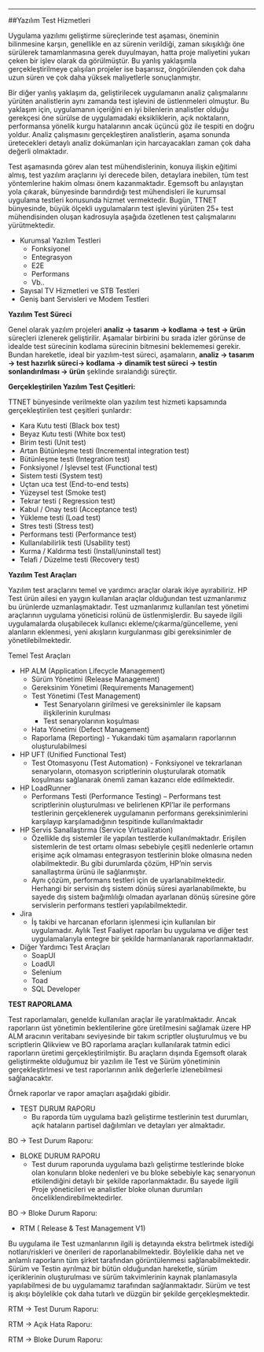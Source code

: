 - - -
##Yazılım Test Hizmetleri

Uygulama yazılımı geliştirme süreçlerinde test aşaması, öneminin bilinmesine karşın, genellikle en az sürenin verildiği, zaman sıkışıklığı öne sürülerek tamamlanmasına gerek duyulmayan, hatta proje maliyetini yukarı çeken bir işlev olarak da görülmüştür. Bu yanlış yaklaşımla gerçekleştirilmeye çalışılan projeler ise başarısız, öngörülenden çok daha uzun süren ve çok daha yüksek maliyetlerle sonuçlanmıştır.

Bir diğer yanlış yaklaşım da, geliştirilecek uygulamanın analiz çalışmalarını yürüten analistlerin aynı zamanda test işlevini de üstlenmeleri olmuştur. Bu yaklaşım için, uygulamanın içeriğini en iyi bilenlerin analistler olduğu gerekçesi öne sürülse de uygulamadaki eksikliklerin, açık noktaların, performansa yönelik kurgu hatalarının ancak üçüncü göz ile tespiti en doğru yoldur. Analiz çalışmasını gerçekleştiren analistlerin, aşama sonunda üretecekleri detaylı analiz dokümanları için harcayacakları zaman çok daha değerli olmaktadır.

Test aşamasında görev alan test mühendislerinin, konuya ilişkin eğitimi almış, test yazılım araçlarını iyi derecede bilen, detaylara inebilen, tüm test yöntemlerine hakim olması önem kazanmaktadır.
Egemsoft bu anlayıştan yola çıkarak, bünyesinde barındırdığı test mühendisleri ile kurumsal uygulama testleri konusunda hizmet vermektedir. Bugün, TTNET bünyesinde, büyük ölçekli uygulamaların test işlevini yürüten 25+ test mühendisinden oluşan kadrosuyla aşağıda özetlenen test çalışmalarını yürütmektedir.

- Kurumsal Yazılım Testleri
	- Fonksiyonel
	- Entegrasyon
	- E2E
	- Performans
	- Vb..
- Sayısal TV Hizmetleri ve STB Testleri
- Geniş bant Servisleri ve Modem Testleri

**Yazılım Test Süreci**

Genel olarak yazılım projeleri **analiz -> tasarım -> kodlama -> test -> ürün** süreçleri izlenerek geliştirilir. Aşamalar birbirini bu sırada izler görünse de idealde test sürecinin kodlama sürecinin bitmesini beklememesi gerekir. Bundan hareketle, ideal bir yazılım-test süreci, aşamaların,  **analiz -> tasarım -> test hazırlık süreci-> kodlama -> dinamik test süreci -> testin sonlandırılması -> ürün** şeklinde sıralandığı süreçtir. 


**Gerçekleştirilen Yazılım Test Çeşitleri:**  

TTNET bünyesinde verilmekte olan yazılım test hizmeti kapsamında gerçekleştirilen test çeşitleri şunlardır:

- Kara Kutu testi (Black box test)
- Beyaz Kutu testi (White box test)
- Birim testi (Unit test)
- Artan Bütünleşme testi (Incremental integration test)
- Bütünleşme testi (Integration test)
- Fonksiyonel / İşlevsel test (Functional test)
- Sistem testi (System test)
- Uçtan uca test (End-to-end tests)
- Yüzeysel test (Smoke test)
- Tekrar testi ( Regression test)
- Kabul / Onay testi (Acceptance test)
- Yükleme testi (Load test)
- Stres testi (Stress test)
- Performans testi (Performance test)
- Kullanılabilirlik testi (Usability test)
- Kurma / Kaldırma testi (Install/uninstall test)
- Telafi / Düzelme testi (Recovery test)

**Yazılım Test Araçları**

Yazılım test araçlarını temel ve yardımcı araçlar olarak ikiye ayırabiliriz. HP Test ürün ailesi en yaygın kullanılan araçlar olduğundan test uzmanlarımız bu ürünlerde uzmanlaşmaktadır. Test uzmanlarımız kullanılan test yönetimi araçlarının uygulama yöneticisi rolünü de üstlenmişlerdir. Bu sayede ilgili uygulamalarda oluşabilecek kullanıcı ekleme/çıkarma/güncelleme, yeni alanların eklenmesi, yeni akışların kurgulanması gibi gereksinimler de yönetilebilmektedir.


Temel Test Araçları

- HP ALM (Application Lifecycle Management)  
	- Sürüm Yönetimi (Release Management)
	- Gereksinim Yönetimi (Requirements Management) 
	- Test Yönetimi (Test Management)
		- Test Senaryoların girilmesi ve gereksinimler ile kapsam ilişkilerinin kurulması
		- Test senaryolarının koşulması
	- Hata Yönetimi (Defect Management) 
	- Raporlama (Reporting) - Yukarıdaki tüm aşamaların raporlarının oluşturulabilmesi 
- HP UFT (Unified Functional Test)
	- Test Otomasyonu (Test Automation) - Fonksiyonel ve tekrarlanan senaryoların, otomasyon scriptlerinin oluşturularak otomatik koşulması sağlanarak önemli zaman kazancı elde edilmektedir.
- HP LoadRunner 
	- Performans Testi (Performance Testing) – Performans test scriptlerinin oluşturulması ve belirlenen KPI’lar ile performans testlerinin gerçeklenerek uygulamanın performans gereksinimlerini karşılayıp karşılamadığının tespitinde kullanılmaktadır
 
- HP Servis Sanallaştırma (Service Virtualization) 
	- Özellikle dış sistemler ile yapılan testlerde kullanılmaktadır. Erişilen sistemlerin de test ortamı olması sebebiyle çeşitli nedenlerle ortamın erişime açık olmaması entegrasyon testlerinin bloke olmasına neden olabilmektedir. Bu gibi durumlarda çözüm, HP’nin servis sanallaştırma ürünü ile sağlanmıştır. 
	- Aynı çözüm, performans testleri için de uyarlanabilmektedir. Herhangi bir servisin dış sistem dönüş süresi ayarlanabilmekte, bu sayede dış sistem bağımlılığı olmadan ayarlanan dönüş süresine göre servislerin performans testleri yapılabilmektedir.
- Jira
	- İş takibi ve harcanan eforların işlenmesi için kullanılan bir uygulamadır. Aylık Test Faaliyet raporları bu uygulama ve diğer test uygulamalarıyla entegre bir şekilde harmanlanarak raporlanmaktadır. 
- Diğer Yardımcı Test Araçları
	- SoapUI
	- LoadUI
	- Selenium
	- Toad 
	- SQL Developer


**TEST RAPORLAMA**

Test raporlamaları, genelde kullanılan araçlar ile yaratılmaktadır. Ancak raporların üst yönetimin beklentilerine göre üretilmesini sağlamak üzere HP ALM aracının veritabanı seviyesinde bir takım scriptler oluşturulmuş ve bu scriptlerin Qlikview ve BO raporlama araçları kullanılarak tatmin edici raporların üretimi gerçekleştirilmiştir.
Bu araçların dışında Egemsoft olarak geliştirmekte olduğumuz bir yazılım ile Test ve Sürüm yönetiminin gerçekleştirlmesi ve test raporlarının anlık değerlerle izlenebilmesi sağlanacaktır. 

Örnek raporlar ve rapor amaçları aşağıdaki gibidir.

- TEST DURUM RAPORU
	- Bu raporda tüm uygulama bazlı geliştirme testlerinin test durumları, açık hataların partisel dağılımları ve detayları yer almaktadır. 

BO -> Test Durum Raporu:

<!--![YazilimTest2](static/uploads/page/tr/YazilimTest2.png)-->

- BLOKE DURUM RAPORU
	- Test durum raporunda uygulama bazlı geliştirme testlerinde bloke olan konuların bloke nedenleri ve bu bloke sebebiyle kaç senaryonun etkilendiğini detaylı bir şekilde raporlanmaktadır. Bu sayede ilgili Proje yöneticileri ve analistler bloke olunan durumları önceliklendirebilmektedirler.  

BO -> Bloke Durum Raporu:

<!--![YazilimTest3](static/uploads/page/tr/YazilimTest3.png)-->
 
- RTM ( Release & Test Management V1)  

Bu uygulama ile Test uzmanlarının ilgili iş detayında ekstra belirtmek istediği notları/riskleri ve önerileri de raporlanabilmektedir. Böylelikle daha net ve anlamlı raporların tüm şirket tarafından görüntülenmesi sağlanabilmektedir. 
Sürüm ve Testin ayrılmaz bir bütün olduğundan hareketle, sürüm içeriklerinin oluşturulması ve sürüm takvimlerinin kaynak planlamasıyla yapılabilmesi de bu uygulamamız tarafından sağlanmaktadır. Sürüm ve test iş akışı böylelikle çok daha tutarlı ve düzgün bir şekilde gerçekleşmektedir.

RTM -> Test Durum Raporu:

<!--![YazilimTest4](static/uploads/page/tr/YazilimTest4.png)-->

RTM -> Açık Hata Raporu:

<!--![YazilimTest5](static/uploads/page/tr/YazilimTest5.png)-->

RTM -> Bloke Durum Raporu:

<!--![YazilimTest6](static/uploads/page/tr/YazilimTest6.png)-->
